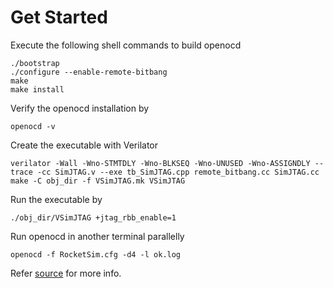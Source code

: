 # Get Started
Execute the following shell commands to build openocd
```
./bootstrap
./configure --enable-remote-bitbang
make
make install
```
Verify the openocd installation by
```
openocd -v
```

Create the executable with Verilator
```
verilator -Wall -Wno-STMTDLY -Wno-BLKSEQ -Wno-UNUSED -Wno-ASSIGNDLY --trace -cc SimJTAG.v --exe tb_SimJTAG.cpp remote_bitbang.cc SimJTAG.cc
make -C obj_dir -f VSimJTAG.mk VSimJTAG
```

Run the executable by
```
./obj_dir/VSimJTAG +jtag_rbb_enable=1
```

Run openocd in another terminal parallelly
```
openocd -f RocketSim.cfg -d4 -l ok.log
```

Refer [source](https://www.francisz.cn/2020/03/07/riscv-openocd/) for more info.
